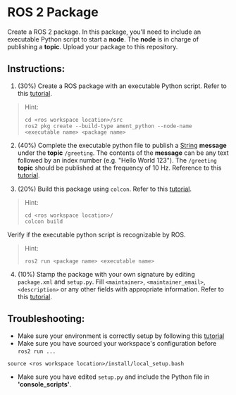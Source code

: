 # ROS 2 Package
Create a ROS 2 package. In this package, you'll need to include an executable Python script to start a **node**. The **node** is in charge of publishing a **topic**. Upload your package to this repository.

## Instructions: 
1. (30%) Create a ROS package with an executable Python script. Refer to this [tutorial](https://docs.ros.org/en/humble/Tutorials/Beginner-Client-Libraries/Creating-Your-First-ROS2-Package.html). 
> Hint:
> ```console
> cd <ros workspace location>/src
> ros2 pkg create --build-type ament_python --node-name <executable name> <package name>
> ``` 

2. (40%) Complete the executable python file to publish a [String](https://docs.ros2.org/foxy/api/std_msgs/msg/String.html) **message** under the **topic** `/greeting`. The contents of the **message** can be any text followed by an index number (e.g. "Hello World 123"). The `/greeting` **topic** should be published at the frequency of 10 Hz. Reference to this [tutorial](https://docs.ros.org/en/humble/Tutorials/Beginner-Client-Libraries/Writing-A-Simple-Py-Publisher-And-Subscriber.html).

3. (20%) Build this package using `colcon`. Refer to this [tutorial](https://docs.ros.org/en/humble/Tutorials/Beginner-Client-Libraries/Creating-Your-First-ROS2-Package.html). 
> Hint:
> ```console
> cd <ros workspace location>/
> colcon build
> ```

Verify if the executable python script is recognizable by ROS.
> Hint:
> ```console
> ros2 run <package name> <executable name>
> ```

4. (10%) Stamp the package with your own signature by editing `package.xml` and `setup.py`. Fill `<maintainer>`, `<maintainer_email>`, `<description>` or any other fields with appropriate information. Refer to this [tutorial](https://docs.ros.org/en/humble/Tutorials/Beginner-Client-Libraries/Creating-Your-First-ROS2-Package.html). 

## Troubleshooting:
- Make sure your environment is correctly setup by following this [tutorial](https://docs.ros.org/en/humble/Tutorials/Beginner-CLI-Tools/Configuring-ROS2-Environment.html)
- Make sure you have sourced your workspace's configuration before `ros2 run ...`
```console
source <ros workspace location>/install/local_setup.bash
```
- Make sure you have edited `setup.py` and include the Python file in **'console_scripts'**.
